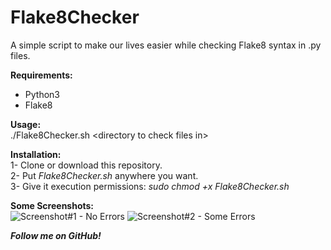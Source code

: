 # Flake8Checker
A simple script to make our lives easier while checking Flake8 syntax in .py files.

<b>Requirements:</b>
- Python3
- Flake8

<b>Usage:</b><br>
./Flake8Checker.sh \<directory to check files in\>
  
<b>Installation:</b><br>
1- Clone or download this repository.<br>
2- Put <i>Flake8Checker.sh</i> anywhere you want.<br>
3- Give it execution permissions: <i>sudo chmod +x Flake8Checker.sh</i><br>

<b>Some Screenshots:</b><br>
    <img src="https://i.imgur.com/Dexxn8Q.png" title="Screenshot#1 - No Errors">
    <img src="https://i.imgur.com/j2C3iLV.png" title="Screenshot#2 - Some Errors">

<b><i>Follow me on GitHub!</i></b><br>
